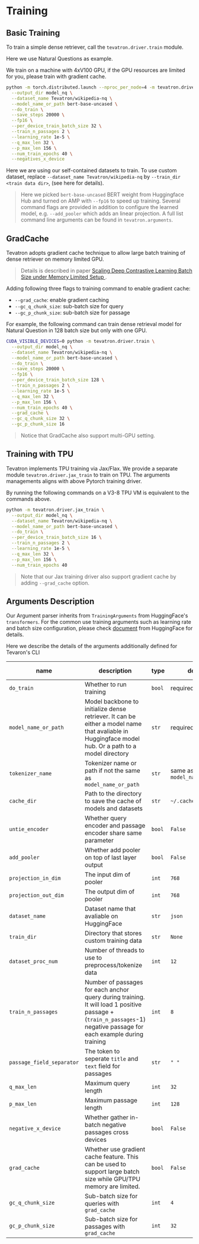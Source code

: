# Training

## Basic Training
To train a simple dense retriever, call the `tevatron.driver.train` module.

Here we use Natural Questions as example.

We train on a machine with 4xV100 GPU, if the GPU resources are limited for you, please train with gradient cache.

```bash
python -m torch.distributed.launch --nproc_per_node=4 -m tevatron.driver.train \
  --output_dir model_nq \
  --dataset_name Tevatron/wikipedia-nq \
  --model_name_or_path bert-base-uncased \
  --do_train \
  --save_steps 20000 \
  --fp16 \
  --per_device_train_batch_size 32 \
  --train_n_passages 2 \
  --learning_rate 1e-5 \
  --q_max_len 32 \
  --p_max_len 156 \
  --num_train_epochs 40 \
  --negatives_x_device
```


Here we are using our self-contained datasets to train. 
To use custom dataset, replace `--dataset_name Tevatron/wikipedia-nq` by 
`--train_dir <train data dir>`, (see here for details).

>Here we picked `bert-base-uncased` BERT weight from Huggingface Hub and turned 
> on AMP with `--fp16` to speed up training. Several command flags are provided 
> in addition to configure the learned model, e.g. `--add_pooler` which adds an 
> linear projection. A full list command line arguments can be found in 
> `tevatron.arguments`.


## GradCache
Tevatron adopts gradient cache technique to allow large batch training of dense retriever on memory limited GPU.

> Details is described in paper [Scaling Deep Contrastive Learning Batch Size under Memory Limited Setup
](https://arxiv.org/abs/2101.06983).

Adding following three flags to training command to enable gradient cache:
- `--grad_cache`: enable gradient caching
- `--gc_q_chunk_size`: sub-batch size for query 
- `--gc_p_chunk_size`: sub-batch size for passage

For example, the following command can train dense retrieval model for Natural Question in 128 batch size
but only with one GPU.
```bash
CUDA_VISIBLE_DEVICES=0 python -m tevatron.driver.train \
  --output_dir model_nq \
  --dataset_name Tevatron/wikipedia-nq \
  --model_name_or_path bert-base-uncased \
  --do_train \
  --save_steps 20000 \
  --fp16 \
  --per_device_train_batch_size 128 \
  --train_n_passages 2 \
  --learning_rate 1e-5 \
  --q_max_len 32 \
  --p_max_len 156 \
  --num_train_epochs 40 \
  --grad_cache \
  --gc_q_chunk_size 32 \
  --gc_p_chunk_size 16
```
> Notice that GradCache also support multi-GPU setting.

## Training with TPU
Tevatron implements TPU training via Jax/Flax.
We provide a separate module `tevatron.driver.jax_train` to train on TPU.
The arguments managements aligns with above Pytorch training driver.

By running the following commands on a V3-8 TPU VM is equivalent to the commands above.
```bash
python -m tevatron.driver.jax_train \
  --output_dir model_nq \
  --dataset_name Tevatron/wikipedia-nq \
  --model_name_or_path bert-base-uncased \
  --do_train \
  --per_device_train_batch_size 16 \
  --train_n_passages 2 \
  --learning_rate 1e-5 \
  --q_max_len 32 \
  --p_max_len 156 \
  --num_train_epochs 40
```
> Note that our Jax training driver also support gradient cache by adding `--grad_cache` option.

## Arguments Description
Our Argument parser inherits from `TrainingArguments` from HuggingFace's `transformers`.
For the common use training arguments such as learning rate and batch size configuration, 
please check [document](https://huggingface.co/docs/transformers/main_classes/trainer#transformers.TrainingArguments) from HuggingFace for details.

Here we describe the details of the arguments additionally defined for Tevaron's CLI

| name                      | description                                                                                                                                                          | type   | default                      | supported driver |
|---------------------------|----------------------------------------------------------------------------------------------------------------------------------------------------------------------|--------|------------------------------|------------------|
| `do_train`                | Whether to run training                                                                                                                                              | `bool` | required                     | pytorch, jax     |
| `model_name_or_path`      | Model backbone to initialize dense retriever.  It can be either a model name that avaliable in Huggingface model hub. Or a path to a model directory                 | `str`  | required                     | pytorch, jax     |
| `tokenizer_name`          | Tokenizer name or path if not the same as `model_name_or_path`                                                                                                       | `str`  | same as `model_name_or_path` | pytorch, jax     |
| `cache_dir`               | Path to the directory to save the cache of models and datasets                                                                                                       | `str`  | `~/.cache/`                  | pytorch, jax     |
| `untie_encoder`           | Whether query encoder and passage encoder share same parameter                                                                                                       | `bool` | `False`                      | pytorch, jax     |
| `add_pooler`              | Whether add pooler on top of last layer output                                                                                                                       | `bool` | `False`                      | pytorch          |
| `projection_in_dim`       | The input dim of pooler                                                                                                                                              | `int`  | `768`                        |                  |
| `projection_out_dim`      | The output dim of pooler                                                                                                                                             | `int`  | `768`                        | pytorch          |
| `dataset_name`            | Dataset name that avaliable on HuggingFace                                                                                                                           | `str`  | `json`                       | pytorch, jax     |
| `train_dir`               | Directory that stores custom training data                                                                                                                           | `str`  | `None`                       | pytorch, jax     |
| `dataset_proc_num`        | Number of threads to use to preprocess/tokenize data                                                                                                                 | `int`  | `12`                         | pytorch, jax     |
| `train_n_passages`        | Number of passages for each anchor query during training. It will load 1 positive passage + (`train_n_passages`-1) negative passage for each example during training | `int`  | `8`                          | pytorch, jax     |
| `passage_field_separator` | The token to seperate `title` and `text` field for passages                                                                                                          | `str`  | `" "`                        | pytorch          |
| `q_max_len`               | Maximum query length                                                                                                                                                 | `int`  | `32`                         | pytorch, jax     |
| `p_max_len`               | Maximum passage length                                                                                                                                               | `int`  | `128`                        | pytorch, jax     |
| `negative_x_device`       | Whether gather in-batch negative passages cross devices                                                                                                              | `bool` | `False`                      | pytorch          |
| `grad_cache`              | Whether use gradient cache feature. This can be used to support large batch size while GPU/TPU memory are limited.                                                   | `bool` | `False`                      | pytorch, jax     |
| `gc_q_chunk_size`         | Sub-batch size for queries with `grad_cache`                                                                                                                         | `int`  | `4`                          | pytorch, jax     |
| `gc_p_chunk_size`         | Sub-batch size for passages with  `grad_cache`                                                                                                                       | `int`  | `32`                         | pytorch, jax     |